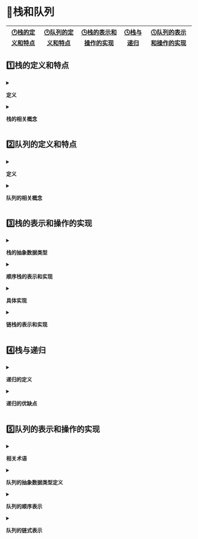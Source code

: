 # :page_with_curl:栈和队列
[:clock1:栈的定义和特点](#one栈的定义和特点)|[:clock2:队列的定义和特点](#two队列的定义和特点)|[:clock3:栈的表示和操作的实现](#three栈的表示和操作的实现)|[:clock4:栈与递归](#four栈与递归)|[:clock5:队列的表示和操作的实现](#five队列的表示和操作的实现)|
---|---|---|---|---|
## :one:栈的定义和特点
<details>
<summary> 

**定义**</summary>
* `栈（stack）`是一个特殊的线性表，是限定在一端（通常是表尾），进行插入和删除操作的线性表
* 又称为`后进先出（Last In First Out）`的线性表，简称`LIFO`结构
</details> 
<details>
<summary>

**栈的相关概念**</summary>
* 栈是仅在表头进行插入、删除操作的线性表
* 表尾（即an端）称为`栈顶Top`；表头（a1端称为）称为`栈底Base`
  * 插入元素到栈顶的操作称为`入栈`,从`栈顶`删除最后一个元素的操作称为`出栈`
* 逻辑结构
  * 与线性表相同，仍为`一对一`的关系
* 存储结构
  * 用顺序栈或链栈存储均可，但以顺序栈更常见
* 运算规则
  * 只能在栈顶运算，且访问结点时依照`后进先出（LIFO）`的原则
* 实现方式
  * 关键是编写入栈和出栈函数，具体实现依顺序栈或链栈的不同而不同
* 栈的操作特性
  * `后进先出`
* 与一般线性表的区别：仅在于`运算规则`不同
</details> 

## :two:队列的定义和特点
<details>
<summary>

**定义**</summary>
* `队列（queue）`是一种`先进先出（First In First Out——FIFO）`的线性表。在表一端插入（表尾），在另一端（表头）删除
</details> 
<details>
<summary>
     
**队列的相关概念**</summary>
* 只能在表的一端进行插入运算，在表的另一端进行删除运算的线性表（`头删尾插`）
* 逻辑结构
  * 与线性表相同，仍为`一对一`的关系
* 存储结构
  * `顺序队`或`链队`，以循环队列更常见
* 运算规则
  * 只能在队首和队尾运算，且访问结点时依照`先进先出（FIFO）`的原则
* 实现方式
  * 关键是掌握`入队`和`出队`操作，具体实现依顺序队或链队的不同而不同
</details> 

## :three:栈的表示和操作的实现
<details>
<summary>

**栈的抽象数据类型**</summary>
```c
ADT Stack{
    数据对象：
        D={ai|}ai属于ElemSet，i=1，2，3，...n,n>=0
    数据关系：
        R!={<ai-1,ai>|ai-1,ai属于D，i=2,...n}
        约定an端为栈顶，a1端为栈底
    基本操作：初始化、进栈、出栈、取栈顶元素等
}ADT Stack
```
* 基本操作
  * `InitStack(&S)`
    * 操作结果：构造一个空栈S
  * `DesttroyStack(&S)`
    * 初始条件：栈S已经存在
    * 操作结果：栈S被销毁
  * `StackEmpty(S)`
    * 初始条件：栈S已经存在
    * 操作结果：若栈S为空栈，则返回TRUE否则返回FALSE
  * `StackLength(S)`
    * 初始条件：栈S已经存在
    * 操作结果：返回S的元素个数，即栈的长度
  * `GetTop(S,&e)`
    * 初始条件：栈S已存在且非空
    * 操作结果：用e返回S的栈顶元素
  * `ClearStack(&S)`
    * 初始条件：栈S已存在
    * 操作结果：将S清为空栈
  * `Push(&S,e)`
    * 初始条件：栈S已经存在且非空
    * 操作结果：插入元素e为新的栈顶元素
  * `Pop(&S,&e)`
    * 初始条件：栈S已存在且非空
    * 操作结果：删除S的栈顶元素an，并用e返回其值
</details> 
<details>
<summary>

**顺序栈的表示和实现**</summary>
* 存储方式：同一般线性表的顺序存储结构完全相同
  * 利用一组地址连续的存储单元依次存放自栈底到栈定的数据元素。栈底一般在低地址端
  * 附设`top`指针，指示栈顶元素在顺序栈中的位置
  * 另设`base`指针，指示栈底元素在顺序栈中的位置
    >但是，为了方便操作，通常top指示真正的栈顶元素之上的下表地址
 
  *  用`stacksize`表示栈可使用的最大容量
* 使用数组作为顺序栈存储方式的特点
  * 简单、方便、但易溢出（数组大小固定）
  * `上溢`(overflow)：栈已经满，又要压入元素
  * `下溢`(underflow)：栈已经空，还要弹出元素
    >上溢是一种错误，使问题的处理无法进行；而下溢一般认为是一种结束条件，即问题处理结束
</details> 
<details>
<summary>

**具体实现**</summary>
* 顺序栈的定义
    ```c
    #define MAXSIZE 100
    typedef struct
    {
        SElemType *base; // 栈底指针
        SElemType *top;  // 栈顶指针
        int stacksize;   // 栈可用最大容量
    }
    ```
* 顺序栈的初始化
    ```c
    Status InitStack(SqStack &S)
    {
        S.base = new SElemType[MAXSIZE]; // 分配空间
        if (!S.base)
            exit(OVERFLOE); // 存储分配失败
        S.top = S.base;     // 栈顶指针等于栈底指针
        S.stacksize = MAXSIZE;
    }
    ```
* 顺序栈判断栈是否为空
    ```c
    Status StackEmpty(SqStack S)
    {
        if (S.top == S.base)
            return TRUE;
        else
            return FALSE;
    }
    ```
* 求顺序栈的长度
    ```c
    int StackLength(SqStack S)
    {
        return S.top - S.base;
    }
    ```
* 清空顺序栈
    ```c
    Status ClearStack(SqStack S)
    {
        if (S.base)
            S.top = S.base;
        return OK;
    }
    ```
* 销毁顺序栈
    ```c
    Status DestoryStack(SqStack &S)
    {
        if (S.base)
        {
            delete S.base;
            S.stacksize = 0;
            S.base = S.top = NULL;
        }
        return OK;
    }
    ```
* 顺序栈入栈
    ```c
    Status Push(SqStack &S, SElemType e)
    {
        if (S.top - S.base == S.stacksize) // 判断是否栈满
            return ERROR;
        *S.top++ = e;
        return OK;
    }
    ```
* 顺序栈出栈
  ```c
    Status Pop(SqStack &S, SElemType &e)
    {
        if (S.top == S.base) // 等价 if(StackEmpty(S))
            return ERROR;
        e = *--S.top;
        return OK;
    }
  ```
  </details> 
<details>
<summary>

**链栈的表示和实现**</summary>
* 链栈是`运算受限`的单链表，只能在`链表头部`进行操作
  * 链表的头指针就是栈顶
  * 不需要头结点
  * 基本不存在栈满的情况
  * 空栈相当于头指针指向空
  * 插入和删除仅在栈顶处执行 
* 链栈的定义
    ```c
    typedef struct StackNode
    {
        SElemType data;
        struct StackNode *next;
    } StackNode, *LinkStack
    ```
* 链栈的初始化
    ```c
    Status InitStack(LinkStack &S)
    {
        // 构造一个空栈，栈顶指针置为空
        S = NULL;
        return OK;
    }
    ```
* 判断链栈是否为空
    ```c
    Status StackEmpty(LinkStack S)
    {
        if (s == NULL)
            return TRUE;
        else
            return FALSE;
    }
    ```
 * 链栈的入栈
     ```c
    Status Push(LinkStack &S,SElemType e)
    {
        p=new StackNode; // 生成新结点p
        p->data=e; // 将新结点数据域置为e
        p->next=S; // 将新结点插入栈顶
        S=p; // 修改栈顶指针
        return OK;
    }
    ```
 * 链栈的出栈
    ```c
    Status Pop(LinkStack &S, SElemType &e)
    {
        if (S == NULL)
            return ERROR;
        e = S->data;
        p = S;
        S = S->next;
        delete p;
        return OK;
    }
    ```
* 取栈顶元素
    ```c
    SElemType GetTop(LinkStack S)
    {
        if(S! = NULL)
        return S->data;
    }
    ```
  </details> 
## :four:栈与递归
<details>
<summary>

**递归的定义**</summary>
* 若一个对象部分地`包含它自己`，或用它`自己给自己定义`，则称这个对象是递归的
* 若一个过程`直接地或间接地调用自己`，则称这个过程是递归的过程
* 例如递归求n的阶乘
  ```c
  long Fact(long n)
  {
      if(n==0)
        return 0;
      else 
        return n*Fact(n-1);
  }
  ```
* 递归问题——用分治法求解
  * 对于一个较为复杂的问题，能够分解成几个相对简单的且解法相同或类似的问题来求解
  * 必备的三个条件
    * 能将一个问题转变成一个新问题，而新问题与原问题的解法相同或类同，不同的仅是处理的对象，且这些处理的对象是有变化有规律的
    * 可以通过上诉转化而使问题简化
    * 必须有一个明确的递归出口，或递归的边界
  * 分治法求递归问题算法的一般形式
      ```c
      void p(参数表)
      {
        if(递归条件)
          可直接求解步骤————基本项
        else 
        p;(较小的参数)————归纳项
      }
      ```
  </details> 


 <details>
<summary>

**递归的优缺点**</summary>
* 优点
  * 结构清晰，程序易读
* 缺点
  * 每次调用要生成工作记录，保存状态信息，入栈；返回时要出栈，恢复状态信息。时间开销大。
 </details> 

## :five:队列的表示和操作的实现
 <details>
<summary>

**相关术语**</summary>
* `队列（Queue）`是仅在`表尾`进行插入操作，在`表头`进行删除操作的线性表
* 表尾即an端，称为`队尾`;表头即a1端，称为`表头`
* 他是一种先进先出的线性表
* 插入元素称为`入队`;删除元素称为`出队`
* 队列的存储结构为`链队`或`顺序队`(常用循环顺序队)
 </details> 
 <details>
<summary>

**队列的抽象数据类型定义**</summary>
```c
ADT Queue
{
    数据对象：D={ai|ai属于Elemset，i=1,2...n,n>=0}
    数据关系：R={<ai-1,ai>}ai-1,ai属于D，i=2...n
    基本操作:
    InitQueue(&Q) 操作结果:构造空队列Q
    DestroyQueue(&Q) 条件:队列Q已存在; 操作结果:队列Q被销毁
    ClearQueue(&Q) 条件：队列Q已存在; 操作结果；清除队列Q
    QueueLength(Q) 条件：队列Q已存在; 操作结果：返回Q的元素个数，即队长
    GetHead(Q,&e) 条件：Q为非空队列 操作结果：用e返回Q的队头元素
    EnQueue(&Q,e) 条件：队列Q已经存在 操作结果：插入元素e为Q的队尾元素
    DeQueue(&Q,&e) 条件：Q为非空队列 操作结果：删除Q的队头元素，用e返回值
}ADT Queue
```
 </details> 
 <details>
<summary>

**队列的顺序表示**</summary>
* 队列的定义
  ```c
  #define MAXQSIZE 100 // 最大队列长度
  Typedef struct
  {
      QElemType *base; // 初始化的动态分配存储空间
      int front; // 头指针
      int rear; // 尾指针
  }SqQueue;
  ```
  >rear=MAXQSIZE时发生溢出
  >>front=0 在入队为`真溢出`
  >>front!=0 在入队为`假溢出` 
  >>>解决假上溢的方法——引入`循环队列`
  >>>base[0]接在base[MAXQSIZE-1]之后，若rear+1==M,则令rear=0;
  >>>实现方法：利用`模运算`
  >>>插入元素 `Q.base[Q.rear]=x`;  `Q.rear=(Q.rear+1)%MAXSIZE`
  >>>删除元素 `x=Q.base[s.front]`; `Q.front=(Q.front+1)%MAXQSIZE`

  >判断队空和队满
  >>1.另外设一个标志以区别队空、队满
  2.另设一个变量，记录元素的个数
  3.少用一个元素空间
  >>>队空：front
  队满：(rear+1)%MAXQSIZE==front
* 队列的初始化
  ```c
  Status InitQueue(SqQueue &Q)
  {
      Q.base = new QElemType[MAXSIZE];
      if (!Q.base)
          exit(OVERFLOW);
      Q.front = Q.rear = 0; //头指针尾指针置为零，队列为空
      return OK;
  }
  ```
* 求队列的长度
  ```c
  int QueueLength(Squeue Q)
  {
      return( (Q.rear-Q.front+MAXSIZE)%MAXSIZE );
  }
  ```
* 循环队列入队
  ```c
  Status EnQueue(SqQueue &Q, QElemType e)
  {
      if ((Q.rear + 1) % MAXSIZE == Q.front)
          return ERROR;                // 队满
      Q.base[Q.rear] = e;              // 新元素加入队尾
      Q.rear = (Q.rear + 1) % MAXSIZE; // 队尾指针+1
  }
  ```
* 循环队列出队
  ```c
  Status DeQueue(SqQueue &Q, QElemType &e)
  {
      if (Q.front == Q.rear)
          return ERROR; //判断是否为队空
      e = Q.base[Q.front];
      Q.front = (Q.front + 1) % MAXSIZE; // 队头指针+1
      return OK;
  }
  ```
* 取队头元素
  ```c
  SElemType GetHead(SqQueue Q)
  {
      if (Q.front != rear)      // 队列不为空
          return Q.base[front]; // 返回头指针元素
  }
  ```
  </details> 
 <details>
<summary>

**队列的链式表示**</summary>
* 链队列的类型定义
  ```c
  #define MAXSIZE 100 // 最大队列长度
  typedef struct QNode
  {
      QElemType data;
      struct Qnode *next;
  } QNode, *QuenePtr;
  typedef struct
  {
      QueuePtr front; // 队头指针
      Queue rear;     // 队尾指针
  } LinkQueue;
  ```
* 链队列初始化
  ```c
  Status InitQueue(LinkQueue &Q)
  {
      Q.front = q.rear = new QNode;
      if (!Q.front)
          exit(OVERFLOW);
      Q.front->next = NULL;
      return OK;
  }
  ```
* 销毁链队列
  ```c
  Status DestroyQueue(LinkQueue &Q)
  {
      while(Q.front)
      {
          p=Q.front->next;
          delete Q.front;
          Q.front=p;
      }
      return OK;
  }
  ```
* 将元素e入队
  ```c
  Status EnQueue(LinkQueue &Q, QElemType e)
  {
      QNode *p = new QNode;
      if (!p)
          exit(OvERFlOW);
      p->data = e;
      p->next = NULL;
      Q.rear->next = p;
      Q.rear = p;
      return OK;
  }
  ```
* 链对列出队
  ```c
  Status DeQueue(LinkQueue &Q, QElemType &e)
  {
      if (Q.front = Q.rear)
          return ERROR;
      p = Q.front->next;
      e=p->data;
      Q.front->next = p->next;
      if (Q.rear == p)
          Q.rear = Q.front;
      delete p;
      return OK;
  }
  ```
* 求链对列的队头元素
    ```c
    Status GetHead(LinkQueue Q, QElemType &e)
    {
        if (Q.front == Q.rear)
            return ERROR;
        e = Q.front->next->data;
        return OK;
    }
    ```
</details>